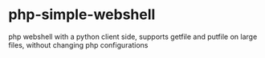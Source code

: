 # php-simple-webshell
php webshell with a python client side, supports getfile and putfile on large files, without changing php configurations
